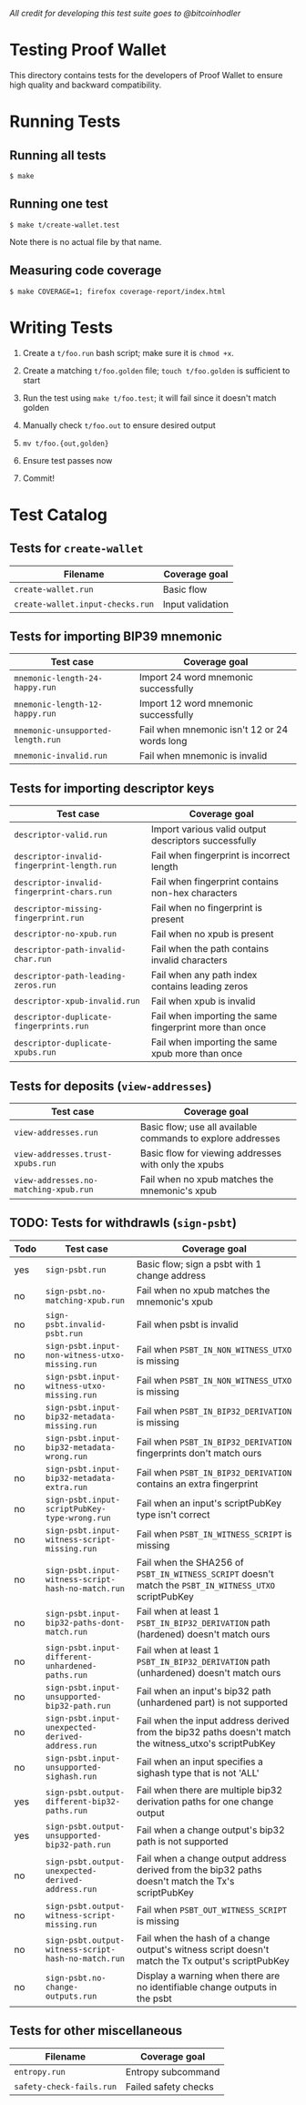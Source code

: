 _All credit for developing this test suite goes to @bitcoinhodler_
# Testing Proof Wallet

This directory contains tests for the developers of Proof Wallet to
ensure high quality and backward compatibility.

# Running Tests

## Running all tests
```
$ make
```

## Running one test
```
$ make t/create-wallet.test
```
Note there is no actual file by that name.

## Measuring code coverage
```
$ make COVERAGE=1; firefox coverage-report/index.html
```

# Writing Tests

1. Create a `t/foo.run` bash script; make sure it is `chmod +x`.

2. Create a matching `t/foo.golden` file; `touch t/foo.golden` is
   sufficient to start

3. Run the test using `make t/foo.test`; it will fail since it doesn't
   match golden

4. Manually check `t/foo.out` to ensure desired output

5. `mv t/foo.{out,golden}`

6. Ensure test passes now

7. Commit!


# Test Catalog

## Tests for `create-wallet`

| Filename | Coverage goal |
| -------- | ------------- |
| `create-wallet.run` | Basic flow |
| `create-wallet.input-checks.run` | Input validation |

## Tests for importing BIP39 mnemonic
| Test case                 | Coverage goal |
| --------------------------|  ------------- |
| `mnemonic-length-24-happy.run`        | Import 24 word mnemonic successfully |
| `mnemonic-length-12-happy.run`        | Import 12 word mnemonic successfully |
| `mnemonic-unsupported-length.run`        | Fail when mnemonic isn't 12 or 24 words long |
| `mnemonic-invalid.run`        | Fail when mnemonic is invalid |

## Tests for importing descriptor keys
| Test case                 | Coverage goal |
| --------------------------|  ------------- |
| `descriptor-valid.run`        | Import various valid output descriptors successfully |
| `descriptor-invalid-fingerprint-length.run`        | Fail when fingerprint is incorrect length |
| `descriptor-invalid-fingerprint-chars.run`        | Fail when fingerprint contains non-hex characters |
| `descriptor-missing-fingerprint.run`        | Fail when no fingerprint is present |
| `descriptor-no-xpub.run`        | Fail when no xpub is present |
| `descriptor-path-invalid-char.run`        | Fail when the path contains invalid characters |
| `descriptor-path-leading-zeros.run`        | Fail when any path index contains leading zeros |
| `descriptor-xpub-invalid.run`        | Fail when xpub is invalid |
| `descriptor-duplicate-fingerprints.run`        | Fail when importing the same fingerprint more than once |
| `descriptor-duplicate-xpubs.run`        | Fail when importing the same xpub more than once |

## Tests for deposits (`view-addresses`)
| Test case                 | Coverage goal |
| --------------------------|  ------------- |
| `view-addresses.run`        | Basic flow; use all available commands to explore addresses |
| `view-addresses.trust-xpubs.run`        | Basic flow for viewing addresses with only the xpubs |
| `view-addresses.no-matching-xpub.run`        | Fail when no xpub matches the mnemonic's xpub |

## TODO: Tests for withdrawls (`sign-psbt`)

| Todo | Test case                 | Coverage goal |
|-----| --------------------------| ------------- |
| yes | `sign-psbt.run`        | Basic flow; sign a psbt with 1 change address |
| no | `sign-psbt.no-matching-xpub.run`        | Fail when no xpub matches the mnemonic's xpub |
| no | `sign-psbt.invalid-psbt.run`        | Fail when psbt is invalid |
| no | `sign-psbt.input-non-witness-utxo-missing.run`        | Fail when `PSBT_IN_NON_WITNESS_UTXO` is missing  |
| no | `sign-psbt.input-witness-utxo-missing.run`        | Fail when `PSBT_IN_NON_WITNESS_UTXO` is missing  |
| no | `sign-psbt.input-bip32-metadata-missing.run`        | Fail when `PSBT_IN_BIP32_DERIVATION` is missing |
| no | `sign-psbt.input-bip32-metadata-wrong.run`        | Fail when `PSBT_IN_BIP32_DERIVATION` fingerprints don't match ours |
| no | `sign-psbt.input-bip32-metadata-extra.run`        | Fail when `PSBT_IN_BIP32_DERIVATION` contains an extra fingerprint |
| no | `sign-psbt.input-scriptPubKey-type-wrong.run`        | Fail when an input's scriptPubKey type isn't correct |
| no | `sign-psbt.input-witness-script-missing.run`        | Fail when `PSBT_IN_WITNESS_SCRIPT` is missing |
| no | `sign-psbt.input-witness-script-hash-no-match.run`        | Fail when the SHA256 of `PSBT_IN_WITNESS_SCRIPT` doesn't match the `PSBT_IN_WITNESS_UTXO` scriptPubKey |
| no | `sign-psbt.input-bip32-paths-dont-match.run`        | Fail when at least 1 `PSBT_IN_BIP32_DERIVATION` path (hardened) doesn't match ours |
| no | `sign-psbt.input-different-unhardened-paths.run`        | Fail when at least 1 `PSBT_IN_BIP32_DERIVATION` path (unhardened) doesn't match ours |
| no | `sign-psbt.input-unsupported-bip32-path.run`        | Fail when an input's bip32 path (unhardened part) is not supported |
| no | `sign-psbt.input-unexpected-derived-address.run`        | Fail when the input address derived from the bip32 paths doesn't match the witness_utxo's scriptPubKey |
| no | `sign-psbt.input-unsupported-sighash.run`        | Fail when an input specifies a sighash type that is not 'ALL' |
| yes | `sign-psbt.output-different-bip32-paths.run`        | Fail when there are multiple bip32 derivation paths for one change output |
| yes | `sign-psbt.output-unsupported-bip32-path.run`        | Fail when a change output's bip32 path is not supported |
| no | `sign-psbt.output-unexpected-derived-address.run`        | Fail when a change output address derived from the bip32 paths doesn't match the Tx's scriptPubKey |
| no | `sign-psbt.output-witness-script-missing.run`        | Fail when `PSBT_OUT_WITNESS_SCRIPT` is missing |
| no | `sign-psbt.output-witness-script-hash-no-match.run`        | Fail when the hash of a change output's witness script doesn't match the Tx output's scriptPubKey |
| no | `sign-psbt.no-change-outputs.run`        | Display a warning when there are no identifiable change outputs in the psbt |

## Tests for other miscellaneous

| Filename | Coverage goal |
| -------- | ------------- |
| `entropy.run` | Entropy subcommand |
| `safety-check-fails.run` | Failed safety checks |
